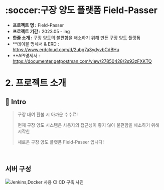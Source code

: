  <h1>:soccer:구장 양도 플랫폼 Field-Passer</h1>

- **프로젝트 명 :** Field-Passer
- **프로젝트 기간 :** 2023.05 - ing
- **한줄 소개 :** 구장 양도의 불편함을 해소하기 위해 만든 구장 양도 플랫폼
- **테이블 명세서 & ERD : https://www.erdcloud.com/d/2ubg7a3ydyvbCdBHu
- **API명세서 : https://documenter.getpostman.com/view/27850428/2s93zFXKTQ

<div> <h1> 2. 프로젝트 소개 </h1> </div>

  

## 📖 Intro
> 구장 대여 환불 시 아까운 수수료!
> 
> 현재 구장 양도 시스템은 사용자의 접근성이 좋지 않아 불편함을 해소하기 위해 시작한
> 
> 새로운 구장 양도 플랫폼 Field-Passer 입니다!
<br>

## 서버 구성
![Jenkins,Docker 사용 CI:CD 구축 사진](https://github.com/Field-Passer/newFieldPasser-BE/assets/113500970/5a3c61e7-0328-4631-a2dc-e17904dc6212)
